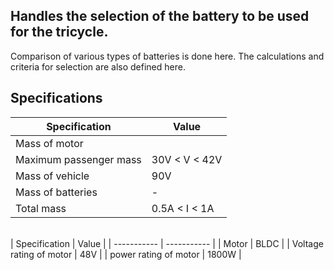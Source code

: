 ## Handles the selection of the battery to be used for the tricycle.

Comparison of various types of batteries is done here.
The calculations and criteria for selection are also defined here.

## Specifications


| Specification | Value |
| ----------- | ----------- |
| Mass of motor      |        |
| Maximum passenger mass  | 30V < V < 42V  |
| Mass of vehicle  | 90V  |
| Mass of batteries | -  |
| Total mass | 0.5A < I < 1A  |

<br>
| Specification | Value |
| ----------- | ----------- |
| Motor      |   BLDC     |
| Voltage rating of motor  | 48V  |
| power rating of motor  | 1800W  |
